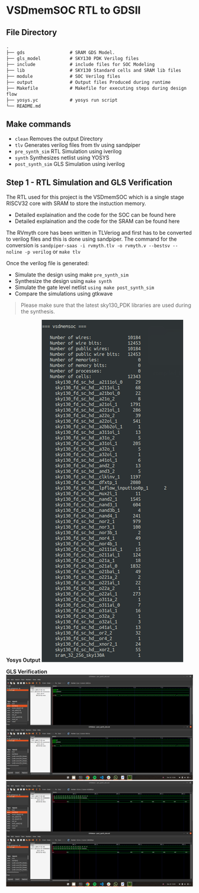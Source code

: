 # VSDmemSOC RTL to GDSII

## File Directory 
    .
    ├── gds                 # SRAM GDS Model.
    ├── gls_model           # SKY130 PDK Verilog files
    ├── include             # include files for SOC Modeling
    ├── lib                 # SKY130 Standard cells and SRAM lib files
    ├── module              # SOC Verilog files
    ├── output              # Output files Produced during runtime
    ├── Makefile            # Makefile for executing steps during design flow
    ├── yosys.yc            # yosys run script
    └── README.md                  

## Make commands

+ `clean`               Removes the output Directory
+ `tlv`                 Generates verilog files from tlv using sandpiper
+ `pre_synth_sim`       RTL Simulation using iverilog
+ `synth`               Synthesizes netlist using YOSYS
+ `post_synth_sim`      GLS Simulation using iverilog

## Step 1 - RTL Simulation and GLS Verification

The RTL used for this project is the VSDmemSOC which is a single stage RISCV32 core with SRAM to store the instuction memory.

- Detailed explaination and the code for the SOC can be found here
- Detailed explaination and the code for the SRAM can be found here

The RVmyth core has been written in TLVeriog and first has to be converted to verilog files and this is done using sandpiper.
The command for the conversion is `sandpiper-saas -i rvmyth.tlv -o rvmyth.v --bestsv --noline -p verilog`  or `make tlv`

Once the verilog file is generated:
- Simulate the design using make `pre_synth_sim`
- Synthesize the design using `make synth`
- Simulate the gate level netlist `using make post_synth_sim`
- Compare the simulations using gtkwave
> Please make sure that the latest sky130_PDK libraries are used during the synthesis.

**Yosys Output**
![](../Resources/s1-1.png)<br />

**GLS Verification**
![](../Resources/s1-2.png)<br />
![](../Resources/s1-3.png)<br />




